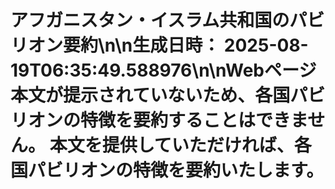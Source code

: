 # アフガニスタン・イスラム共和国のパビリオン要約\n\n**生成日時：** 2025-08-19T06:35:49.588976\n\nWebページ本文が提示されていないため、各国パビリオンの特徴を要約することはできません。  本文を提供していただければ、各国パビリオンの特徴を要約いたします。